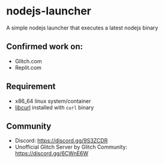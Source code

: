 # nodejs-launcher
A simple nodejs launcher that executes a latest nodejs binary

## Confirmed work on:
* Glitch.com
* Replit.com

## Requirement
* x86_64 linux system/container
* [libcurl](https://curl.se/libcurl) installed with `curl` binary

## Community
* Discord: https://discord.gg/9S3ZCDR
* Unofficial Glitch Server by Glitch Community: https://discord.gg/6CWnE6W
